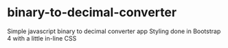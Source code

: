 # binary-to-decimal-converter
Simple javascript binary to decimal converter app
Styling done in Bootstrap 4 with a little in-line CSS

